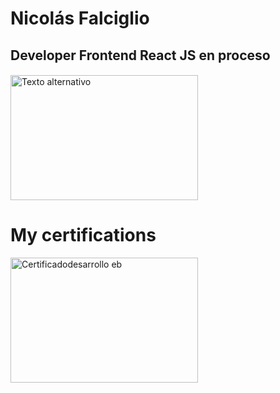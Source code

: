 # Nicolás Falciglio
## Developer Frontend React JS en proceso
#### 
<img src="https://media.licdn.com/dms/image/C4E12AQESHprpN5XXVg/article-cover_image-shrink_600_2000/0/1589291615991?e=1694044800&v=beta&t=ZkqvvytkkIt2EP569ckfhAmjEfVEhrfF44pX2_dOPF8" alt="Texto alternativo" width="300" height="200">

# My certifications
<img src="https://ibb.co/Rhwnxt5" alt="Certificadodesarrollo eb" width="300" height="200">

<!---
nicofal23/nicofal23 is a ✨ special ✨ repository because its `README.md` (this file) appears on your GitHub profile.
You can click the Preview link to take a look at your changes.
--->
